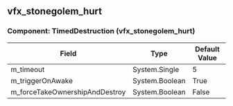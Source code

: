 ## vfx_stonegolem_hurt

### Component: TimedDestruction (vfx_stonegolem_hurt)

|Field|Type|Default Value|
|-----|----|-------------|
|m_timeout|System.Single|5|
|m_triggerOnAwake|System.Boolean|True|
|m_forceTakeOwnershipAndDestroy|System.Boolean|False|

